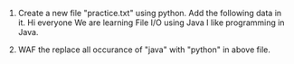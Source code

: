 1. Create a new file "practice.txt" using python. Add the following data in it.
   Hi everyone
   We are learning File I/O
   using Java
   I like programming in Java.

2. WAF the replace all occurance of "java" with "python" in above file.

